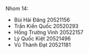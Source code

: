 Nhom 14:

-	Bùi Hải Đăng	20521156
-	Trần Kiến Quốc	20520293
-	Hồng Trường Vinh	20522157
-	Lý Quốc Kiệt	20521496
-	Vũ Thành Đạt	20521181 
